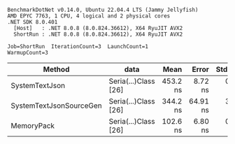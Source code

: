 ```

BenchmarkDotNet v0.14.0, Ubuntu 22.04.4 LTS (Jammy Jellyfish)
AMD EPYC 7763, 1 CPU, 4 logical and 2 physical cores
.NET SDK 8.0.401
  [Host]   : .NET 8.0.8 (8.0.824.36612), X64 RyuJIT AVX2
  ShortRun : .NET 8.0.8 (8.0.824.36612), X64 RyuJIT AVX2

Job=ShortRun  IterationCount=3  LaunchCount=1  
WarmupCount=3  

```
| Method                  | data                 | Mean     | Error    | StdDev  | Min      | Max      | Gen0   | Allocated |
|------------------------ |--------------------- |---------:|---------:|--------:|---------:|---------:|-------:|----------:|
| SystemTextJson          | Seria(...)Class [26] | 453.2 ns |  8.72 ns | 0.48 ns | 452.6 ns | 453.6 ns | 0.0038 |     328 B |
| SystemTextJsonSourceGen | Seria(...)Class [26] | 344.2 ns | 64.91 ns | 3.56 ns | 341.9 ns | 348.3 ns | 0.0043 |     368 B |
| MemoryPack              | Seria(...)Class [26] | 102.6 ns |  6.80 ns | 0.37 ns | 102.2 ns | 103.0 ns | 0.0014 |     128 B |
